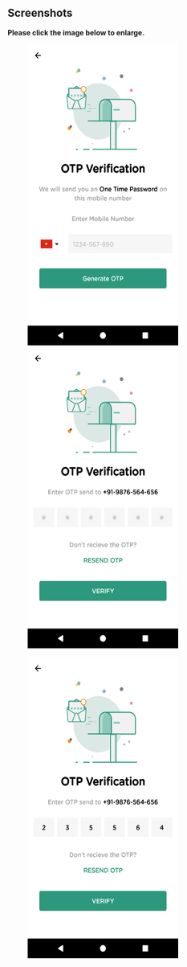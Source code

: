 
## Screenshots

**Please click the image below to enlarge.**

<img src="https://github.com/lehoangthienan/VerifycationUI-Android/blob/master/Screenshots/Screenshot_1552309659.png" height="600" width="300" hspace="40"><img src="https://github.com/lehoangthienan/VerifycationUI-Android/blob/master/Screenshots/Screenshot_1552309682.png" height="600" width="300" hspace="40">

<img src="https://github.com/lehoangthienan/VerifycationUI-Android/blob/master/Screenshots/Screenshot_1552309687.png" height="600" width="300" hspace="40">

